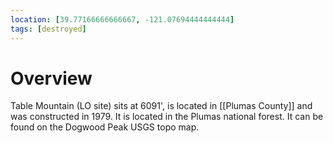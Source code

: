 ```yaml
---
location: [39.77166666666667, -121.07694444444444]
tags: [destroyed]
---
```


# Overview

Table Mountain (LO site) sits at 6091', is located in [[Plumas County]] and was constructed in 1979. It is located in the Plumas national forest. It can be found on the Dogwood Peak USGS topo map.

